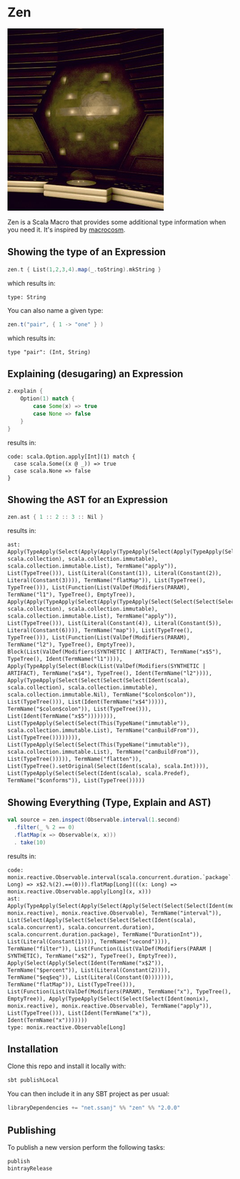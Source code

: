# Zen

![The master computer from the Liberator](/zen.jpg)

Zen is a Scala Macro that provides some additional type information when you need it. It's inspired by [macrocosm](https://github.com/retronym/macrocosm).

## Showing the type of an Expression

```{.scala .scrollx}
zen.t { List(1,2,3,4).map(_.toString).mkString }
```

which results in:

```{.terminal .scrollx}
type: String
```

You can also name a given type:

```{.scala .scrollx}
zen.t("pair", { 1 -> "one" } )
```

which results in:

```{.terminal .scrollx}
type "pair": (Int, String)
```


## Explaining (desugaring) an Expression

```{.scala .scrollx}
z.explain {
    Option(1) match {
        case Some(x) => true
        case None => false
    }
}
```

results in:

```{.terminal .scrollx}
code: scala.Option.apply[Int](1) match {
  case scala.Some((x @ _)) => true
  case scala.None => false
}
```

## Showing the AST for an Expression

```{.scala .scrollx}
zen.ast { 1 :: 2 :: 3 :: Nil }
```

results in:

```{.terminal .scrollx}
ast: Apply(TypeApply(Select(Apply(Apply(TypeApply(Select(Apply(TypeApply(Select(Select(Select(Select(Ident(scala), scala.collection), scala.collection.immutable), scala.collection.immutable.List), TermName("apply")), List(TypeTree())), List(Literal(Constant(1)), Literal(Constant(2)), Literal(Constant(3)))), TermName("flatMap")), List(TypeTree(), TypeTree())), List(Function(List(ValDef(Modifiers(PARAM), TermName("l1"), TypeTree(), EmptyTree)), Apply(Apply(TypeApply(Select(Apply(TypeApply(Select(Select(Select(Select(Ident(scala), scala.collection), scala.collection.immutable), scala.collection.immutable.List), TermName("apply")), List(TypeTree())), List(Literal(Constant(4)), Literal(Constant(5)), Literal(Constant(6)))), TermName("map")), List(TypeTree(), TypeTree())), List(Function(List(ValDef(Modifiers(PARAM), TermName("l2"), TypeTree(), EmptyTree)), Block(List(ValDef(Modifiers(SYNTHETIC | ARTIFACT), TermName("x$5"), TypeTree(), Ident(TermName("l1")))), Apply(TypeApply(Select(Block(List(ValDef(Modifiers(SYNTHETIC | ARTIFACT), TermName("x$4"), TypeTree(), Ident(TermName("l2")))), Apply(TypeApply(Select(Select(Select(Select(Ident(scala), scala.collection), scala.collection.immutable), scala.collection.immutable.Nil), TermName("$colon$colon")), List(TypeTree())), List(Ident(TermName("x$4"))))), TermName("$colon$colon")), List(TypeTree())), List(Ident(TermName("x$5")))))))), List(TypeApply(Select(Select(This(TypeName("immutable")), scala.collection.immutable.List), TermName("canBuildFrom")), List(TypeTree()))))))), List(TypeApply(Select(Select(This(TypeName("immutable")), scala.collection.immutable.List), TermName("canBuildFrom")), List(TypeTree())))), TermName("flatten")), List(TypeTree().setOriginal(Select(Ident(scala), scala.Int)))), List(TypeApply(Select(Select(Ident(scala), scala.Predef), TermName("$conforms")), List(TypeTree()))))
```

## Showing Everything (Type, Explain and AST)

```{.scala .scrollx}
val source = zen.inspect(Observable.interval(1.second)
  .filter(_ % 2 == 0)
  .flatMap(x => Observable(x, x)))
  . take(10)
```

results in:

```{.terminal .scrollx}
code: monix.reactive.Observable.interval(scala.concurrent.duration.`package`.DurationInt(1).second).filter(((x$2: Long) => x$2.%(2).==(0))).flatMap[Long](((x: Long) => monix.reactive.Observable.apply[Long](x, x)))
ast: Apply(TypeApply(Select(Apply(Select(Apply(Select(Select(Select(Ident(monix), monix.reactive), monix.reactive.Observable), TermName("interval")), List(Select(Apply(Select(Select(Select(Select(Ident(scala), scala.concurrent), scala.concurrent.duration), scala.concurrent.duration.package), TermName("DurationInt")), List(Literal(Constant(1)))), TermName("second")))), TermName("filter")), List(Function(List(ValDef(Modifiers(PARAM | SYNTHETIC), TermName("x$2"), TypeTree(), EmptyTree)), Apply(Select(Apply(Select(Ident(TermName("x$2")), TermName("$percent")), List(Literal(Constant(2)))), TermName("$eq$eq")), List(Literal(Constant(0))))))), TermName("flatMap")), List(TypeTree())), List(Function(List(ValDef(Modifiers(PARAM), TermName("x"), TypeTree(), EmptyTree)), Apply(TypeApply(Select(Select(Select(Ident(monix), monix.reactive), monix.reactive.Observable), TermName("apply")), List(TypeTree())), List(Ident(TermName("x")), Ident(TermName("x")))))))
type: monix.reactive.Observable[Long]
```

## Installation

Clone this repo and install it locally with:

```{.scala .scrollx}
sbt publishLocal
```

You can then include it in any SBT project as per usual:

```{.scala .scrollx}
libraryDependencies += "net.ssanj" %% "zen" %% "2.0.0"
```

## Publishing

To publish a new version perform the following tasks:

```
publish
bintrayRelease
```